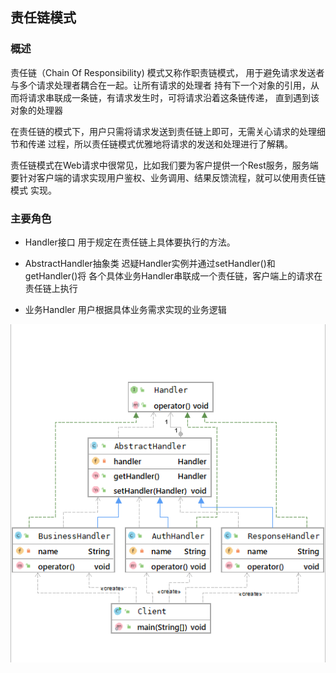 ## 责任链模式
### 概述
责任链（Chain Of Responsibility) 模式又称作职责链模式，
用于避免请求发送者与多个请求处理者耦合在一起。让所有请求的处理者
持有下一个对象的引用，从而将请求串联成一条链，有请求发生时，可将请求沿着这条链传递，
直到遇到该对象的处理器

在责任链的模式下，用户只需将请求发送到责任链上即可，无需关心请求的处理细节和传递
过程，所以责任链模式优雅地将请求的发送和处理进行了解耦。

责任链模式在Web请求中很常见，比如我们要为客户提供一个Rest服务，服务端
要针对客户端的请求实现用户鉴权、业务调用、结果反馈流程，就可以使用责任链模式
实现。

### 主要角色
- Handler接口
用于规定在责任链上具体要执行的方法。
- AbstractHandler抽象类
迟疑Handler实例并通过setHandler()和getHandler()将
各个具体业务Handler串联成一个责任链，客户端上的请求在责任链上执行

- 业务Handler
用户根据具体业务需求实现的业务逻辑

![](.README_images/eafe1d60.png)